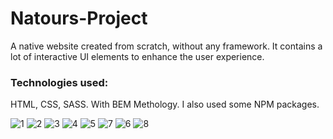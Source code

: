 # Natours-Project
A native website created from scratch, without any framework. It contains a lot of interactive UI elements to enhance the user experience.      </p>


### Technologies used:

HTML, CSS, SASS. With BEM Methology. I also used some NPM packages.


![1](https://user-images.githubusercontent.com/68364202/106394682-788cb200-6406-11eb-90f3-fc3bc370123c.png)
![2](https://user-images.githubusercontent.com/68364202/106394695-86423780-6406-11eb-82d0-504aa6c3992c.png)
![3](https://user-images.githubusercontent.com/68364202/106394699-8a6e5500-6406-11eb-8e39-db638761ec3f.png)
![4](https://user-images.githubusercontent.com/68364202/106394705-93f7bd00-6406-11eb-9f77-8de097e5cb80.png)
![5](https://user-images.githubusercontent.com/68364202/106394713-a114ac00-6406-11eb-959c-b3f0c5b8e51f.png)
![7](https://user-images.githubusercontent.com/68364202/106394735-c5708880-6406-11eb-849b-171362b7798f.png)
![6](https://user-images.githubusercontent.com/68364202/106394728-ba1d5d00-6406-11eb-867c-f752df86adc9.png)
![8](https://user-images.githubusercontent.com/68364202/106394734-c3a6c500-6406-11eb-8cc2-0e9fd203e4b8.png)

